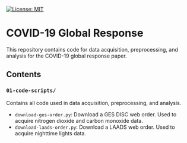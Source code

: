 [![License: MIT](https://img.shields.io/badge/License-MIT-yellow.svg)](https://opensource.org/licenses/MIT)

# COVID-19 Global Response

This repository contains code for data acquisition, preprocessing, and analysis for the COVID-19 global response paper.

## Contents

### `01-code-scripts/`

Contains all code used in data acquisition, preprocessing, and analysis.

* `download-ges-order.py`: Download a GES DISC web order. Used to acquire nitrogen dioxide and carbon monoxide data.
* `download-laads-order.py`: Download a LAADS web order. Used to acquire nighttime lights data.
